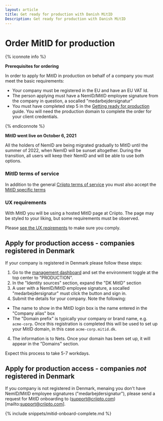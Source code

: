 ```yaml
---
layout: article
title: Get ready for production with Danish MitID
Description: Get ready for production with Danish MitID
---
```


# Order MitID for production

{% iconnote info %}

**Prerequisites for ordering**

In order to apply for MitID in production on behalf of a company you must meet the basic requirements:

- Your company must be registered in the EU and have an EU VAT Id.
- The person applying must have a NemID/MitID employee signature from the company in question, a socalled "medarbejdersignatur"
- You must have completed step 5 in the [Getting ready for production](/how-to/get-ready-for-production) guide. You will need the production domain to complete the order for your client credentials.

{% endiconnote %}

**MitID went live on October 6, 2021**

All the holders of NemID are being migrated gradually to MitID until the summer of 2022, when NemID will be sunset altogether.
During the transition, all users will keep their NemID and will be able to use both options.

### MitID terms of service

In addition to the general [Criipto terms of service](https://criipto.com/legal/tos/) you must also accept the [MitID specific terms](https://criipto.com/legal/mitid/tos)

### UX requirements

With MitID you will be using a hosted MitID page at Criipto. The page may be styled to your liking, but some requirements must be
observed.

Please [see the UX reqirements](/eid-specifics/mitid-ux-reqs) to make sure you comply.

## Apply for production access - companies registered in Denmark
If your company is registered in Denmark please follow these steps: 

1. Go to the [management dashboard](https://manage.criipto.id) and set the environment toggle at the top center to "PRODUCTION".
2. In the "Identity sources" section, expand the "DK MitID" section
3. A user with a NemID/MitID employee signature, a socalled "medarbejdersignatur" must click the button and sign in.
3. Submit the details for your company. Note the following:
  - The name to show in the MitID login box is the name entered in the "Company alias" box
  - The "Domain prefix" is typically your company or brand name, e.g. `acme-corp`. Once this registration is completed this will be used to set up your MitID domain, in this case `acme-corp.mitid.dk`.
4. The information is to Nets. Once your domain has been set up, it will appear in the "Domains" section.

Expect this process to take 5-7 workdays.

## Apply for production access - companies *not* registered in Denmark

If you company is not registered in Denmark, menaing you don't have NemID/MitID employee signatures ("medarbejdersignatur"), please send a request for MitID onboarding to (support@criipto.com)[mailto:support@criipto.com].

{% include snippets/mitid-onboard-complete.md %}
